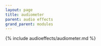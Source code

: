 ```yaml
---
layout: page
title: audiometer
parent: audio effects
grand_parent: modules
---
```


{% include audioeffects/audiometer.md %}
